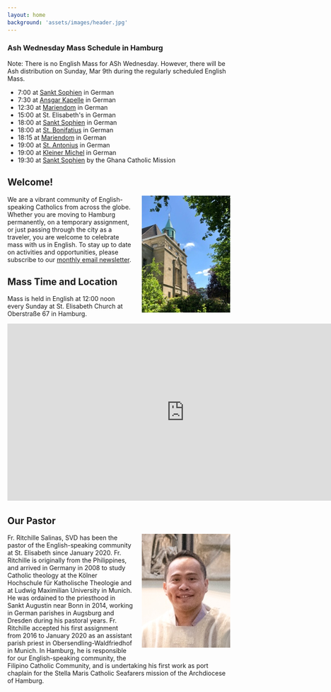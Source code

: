 ```yaml
---
layout: home
background: 'assets/images/header.jpg'
---
```


<div class="alert alert-info mb-5">
  <h3>Ash Wednesday Mass Schedule in Hamburg</h3>
  Note: There is no English Mass for ASh Wednesday. However, there will be Ash distribution on Sunday, Mar 9th during the regularly scheduled English Mass.
    <ul>
      <li>7:00  at <a href="https://maps.app.goo.gl/LsgPXH77BzZm5cCLA">Sankt Sophien</a> in German</li>
      <li>7:30  at <a href="https://maps.app.goo.gl/2SmFWFWqM62a91Uq6">Ansgar Kapelle</a> in German</li>
      <li>12:30 at <a href="https://maps.app.goo.gl/BdzJvrtQpkdN1rpf6">Mariendom</a> in German</li>
      <li>15:00 at St. Elisabeth's in German</li>
      <li>18:00 at <a href="https://maps.app.goo.gl/LsgPXH77BzZm5cCLA">Sankt Sophien</a> in German</li>      
      <li>18:00 at <a href="https://maps.app.goo.gl/5F3rHNV2JRh1Q8Xa7">St. Bonifatius</a> in German</li>
      <li>18:15 at <a href="https://maps.app.goo.gl/BdzJvrtQpkdN1rpf6">Mariendom</a> in German</li>
      <li>19:00 at <a href="https://maps.app.goo.gl/m57VotVLsszFqAPP8">St. Antonius</a> in German</li>
      <li>19:00 at <a href="https://maps.app.goo.gl/8skM3wEtvJFfzc19A">Kleiner Michel</a> in German</li>
      <li>19:30 at <a href="https://maps.app.goo.gl/LsgPXH77BzZm5cCLA">Sankt Sophien</a> by the Ghana Catholic Mission</li>
      </ul>
</div>

<!--<div class="alert alert-info mb-5">
  <h3>Lenten and Holy Week Mass Schedule</h3>  
    <ul>
      <li>Palm Sunday (24 March) - English mass at 12:00 noon</li>
      <li>Holy (Maundy Thursday (28 Mar) - No English mass</li>
      <li>Good Friday (29 Mar) - Celebration of the Lord’s Passion, including the Passion reading, solemn intercessions, and adoration of the Holy Cross at 5:30 PM</li>
      <li>Holy Saturday (30 Mar) - No English mass</li>
      <li>Easter Sunday (31 Mar) - English mass at 12:00 noon</li>
      <li>Easter Monday (1 Apr) - No English mass</li>
      </ul>
</div>-->

## Welcome!
<img src="assets/images/home.jpg" alt="St. Elisabeth Church in Hamburg" style="width: 200px; float: right; margin: 0 0 20px 20px;">

We are a vibrant community of English-speaking Catholics from across the globe.
Whether you are moving to Hamburg permanently, on a temporary assignment, or just passing through the city as a traveler, you are welcome to celebrate mass with us in English.
To stay up to date on activities and opportunities, please subscribe to our [monthly email newsletter](/newsletter).

## Mass Time and Location
Mass is held in English at 12:00 noon every Sunday at St. Elisabeth Church at Oberstraße 67 in Hamburg.

<div class="map-responsive mb-5">
  <iframe width="800" height="400" id="gmap_canvas" src="https://maps.google.com/maps?q=Kath.%20Kirchengemeinde%20St.%20Elisabeth%20Hamburg&t=&z=13&ie=UTF8&iwloc=&output=embed" frameborder="0" scrolling="no" marginheight="0" marginwidth="0"></iframe>
</div>

## Our Pastor

<img src="assets/images/fr_ritchille_salinas.jpg" alt="Fr. Ritchille Salinas" style="width: 200px; float: right; margin: 0 0 20px 20px;">

Fr. Ritchille Salinas, SVD has been the pastor of the English-speaking community at St. Elisabeth since January 2020.
Fr. Ritchille is originally from the Philippines, and arrived in Germany in 2008 to study Catholic theology at the Kölner Hochschule für Katholische Theologie and at Ludwig Maximilian University in Munich.
He was ordained to the priesthood in Sankt Augustin near Bonn in 2014, working in German parishes in Augsburg and Dresden during his pastoral years.
Fr. Ritchille accepted his first assignment from 2016 to January 2020 as an assistant parish priest in Obersendling-Waldfriedhof in Munich.
In Hamburg, he is responsible for our English-speaking community, the Filipino Catholic Community, and is undertaking his first work as port chaplain for the Stella Maris Catholic Seafarers mission of the Archdiocese of Hamburg.
